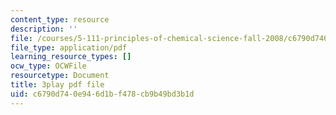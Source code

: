 ```yaml
---
content_type: resource
description: ''
file: /courses/5-111-principles-of-chemical-science-fall-2008/c6790d740e946d1bf478cb9b49bd3b1d_llaa-iEYDLI.pdf
file_type: application/pdf
learning_resource_types: []
ocw_type: OCWFile
resourcetype: Document
title: 3play pdf file
uid: c6790d74-0e94-6d1b-f478-cb9b49bd3b1d
---
```

